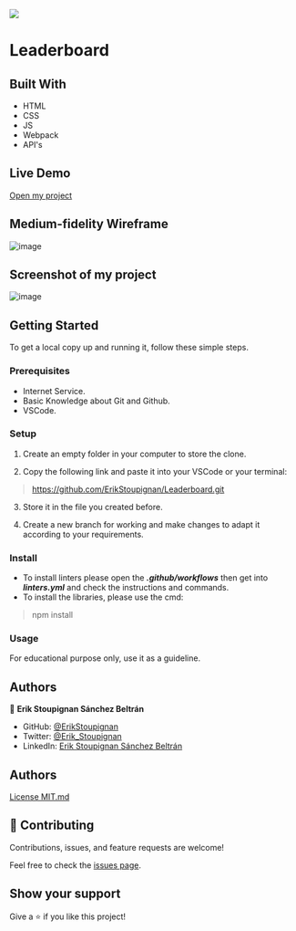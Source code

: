 ![](https://img.shields.io/badge/Microverse-blueviolet)

# Leaderboard

## Built With

- HTML
- CSS
- JS
- Webpack
- API's

## Live Demo

<a href="https://erikstoupignan.github.io/Leaderboard/">Open my project</a>

## Medium-fidelity Wireframe

![image](https://user-images.githubusercontent.com/106561762/186544171-0c9020fa-3995-400b-862b-0730faba9128.png)

## Screenshot of my project

![image](https://user-images.githubusercontent.com/106561762/186810847-7e2af5af-6198-4fe8-a5f2-18d09c8f160a.png)

## Getting Started

To get a local copy up and running it, follow these simple steps.

### Prerequisites

- Internet Service.
- Basic Knowledge about Git and Github.
- VSCode.

### Setup

1. Create an empty folder in your computer to store the clone.

2. Copy the following link and paste it into your VSCode or your terminal:

> https://github.com/ErikStoupignan/Leaderboard.git

3. Store it in the file you created before.

4. Create a new branch for working and make changes to adapt it according to your requirements.

### Install

- To install linters please open the ***.github/workflows*** then get into ***linters.yml*** and check the instructions and commands.
- To install the libraries, please use the cmd: 
> npm install

### Usage

For educational purpose only, use it as a guideline.

## Authors

👤 **Erik Stoupignan Sánchez Beltrán**

- GitHub: [@ErikStoupignan](https://github.com/ErikStoupignan)
- Twitter: [@Erik_Stoupignan](https://twitter.com/Erik_Stoupignan)
- LinkedIn: [Erik Stoupignan Sánchez Beltrán](https://www.linkedin.com/in/erik-s%C3%A1nchez-beltr%C3%A1n-393180238/)

## Authors
<a href="MIT.md">License MIT.md</a>

## 🤝 Contributing

Contributions, issues, and feature requests are welcome!

Feel free to check the [issues page](../../issues/).

## Show your support

Give a ⭐️ if you like this project!

